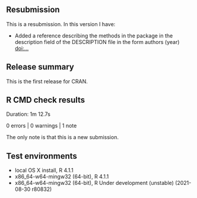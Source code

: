 ## Resubmission

This is a resubmission. In this version I have:

* Added a reference describing the methods in the package in the description field of the DESCRIPTION file in the form
authors (year) <doi:...>

## Release summary

This is the first release for CRAN.

## R CMD check results

Duration: 1m 12.7s

0 errors | 0 warnings | 1 note

The only note is that this is a new submission.

## Test environments

* local OS X install, R 4.1.1
* x86_64-w64-mingw32 (64-bit), R 4.1.1
* x86_64-w64-mingw32 (64-bit), R Under development (unstable) (2021-08-30 r80832)